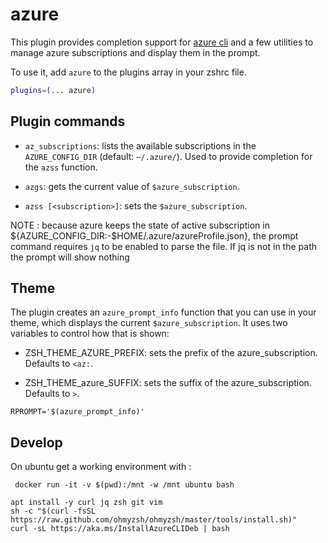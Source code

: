 # azure

This plugin provides completion support for [azure cli](https://docs.microsoft.com/en-us/cli/azure/)
and a few utilities to manage azure subscriptions and display them in the prompt.

To use it, add `azure` to the plugins array in your zshrc file.

```zsh
plugins=(... azure)
```

## Plugin commands

- `az_subscriptions`: lists the available subscriptions in the `AZURE_CONFIG_DIR` (default: `~/.azure/`).
  Used to provide completion for the `azss` function.

- `azgs`: gets the current value of `$azure_subscription`.

- `azss [<subscription>]`: sets the `$azure_subscription`.

NOTE : because azure keeps the state of active subscription in ${AZURE_CONFIG_DIR:-$HOME/.azure/azureProfile.json}, the prompt command requires `jq` to be enabled to parse the file. If jq is not in the path the prompt will show nothing

## Theme

The plugin creates an `azure_prompt_info` function that you can use in your theme, which displays
the current `$azure_subscription`. It uses two variables to control how that is shown:

- ZSH_THEME_AZURE_PREFIX: sets the prefix of the azure_subscription. Defaults to `<az:`.

- ZSH_THEME_azure_SUFFIX: sets the suffix of the azure_subscription. Defaults to `>`.

```
RPROMPT='$(azure_prompt_info)'
```

## Develop

On ubuntu get a working environment with :

` docker run -it -v $(pwd):/mnt -w /mnt ubuntu bash`

```
apt install -y curl jq zsh git vim
sh -c "$(curl -fsSL https://raw.github.com/ohmyzsh/ohmyzsh/master/tools/install.sh)"
curl -sL https://aka.ms/InstallAzureCLIDeb | bash
```
